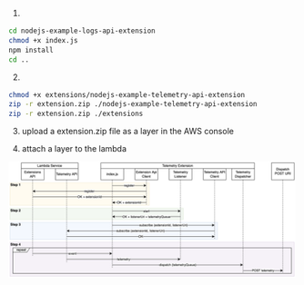 1.
```bash
cd nodejs-example-logs-api-extension
chmod +x index.js
npm install
cd ..
```

2.
```bash
chmod +x extensions/nodejs-example-telemetry-api-extension
zip -r extension.zip ./nodejs-example-telemetry-api-extension
zip -r extension.zip ./extensions
```

3. upload a extension.zip file as a layer in the AWS console

4. attach a layer to the lambda

![alt text](./sample-extension-seq-diagram.png)
